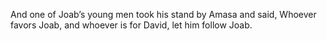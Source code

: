 And one of Joab’s young men took his stand by Amasa and said, Whoever favors Joab, and whoever is for David, let him follow Joab.
